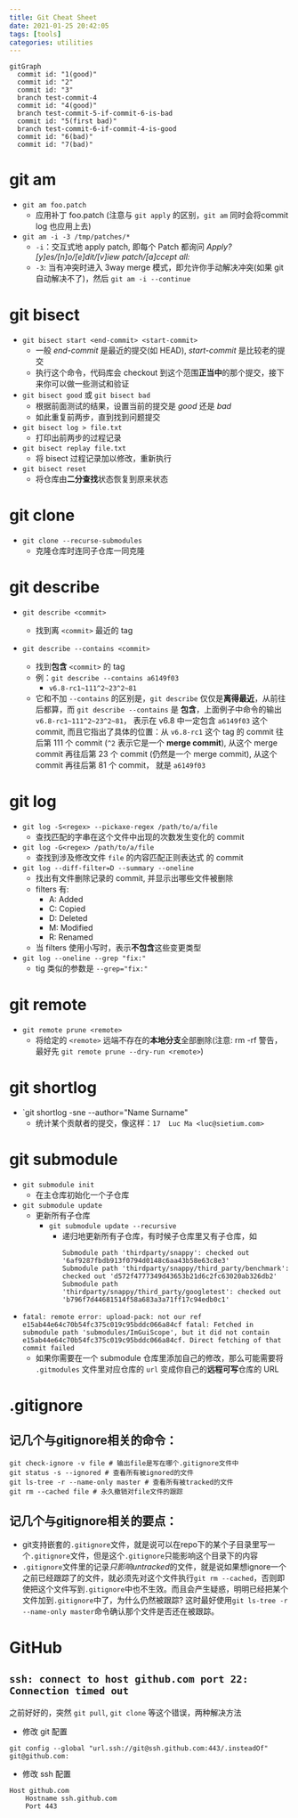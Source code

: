 ```yaml
---
title: Git Cheat Sheet
date: 2021-01-25 20:42:05
tags: [tools]
categories: utilities
---
```


```mermaid
gitGraph
  commit id: "1(good)"
  commit id: "2"
  commit id: "3"
  branch test-commit-4
  commit id: "4(good)"
  branch test-commit-5-if-commit-6-is-bad
  commit id: "5(first bad)"
  branch test-commit-6-if-commit-4-is-good
  commit id: "6(bad)"
  commit id: "7(bad)"
```

<!--more-->

# git am
- `git am foo.patch`
  - 应用补丁 foo.patch (注意与 `git apply` 的区别，`git am` 同时会将commit log 也应用上去)
- `git am -i -3 /tmp/patches/*`
  - `-i`：交互式地 apply patch, 即每个 Patch 都询问 *Apply? [y]es/[n]o/[e]dit/[v]iew patch/[a]ccept all:*
  - `-3`: 当有冲突时进入 3way merge 模式，即允许你手动解决冲突(如果 git 自动解决不了)，然后 `git am -i --continue`

# git bisect
- `git bisect start <end-commit> <start-commit>`
  - 一般 *end-commit* 是最近的提交(如 HEAD), *start-commit* 是比较老的提交
  - 执行这个命令，代码库会 checkout 到这个范围**正当中**的那个提交，接下来你可以做一些测试和验证
- `git bisect good` 或 `git bisect bad`
  - 根据前面测试的结果，设置当前的提交是 *good* 还是 *bad*
  - 如此重复前两步，直到找到问题提交
- `git bisect log > file.txt`
  - 打印出前两步的过程记录
- `git bisect replay file.txt`
  - 将 bisect 过程记录加以修改，重新执行
- `git bisect reset`
  - 将仓库由**二分查找**状态恢复到原来状态

# git clone
- `git clone --recurse-submodules`
  - 克隆仓库时连同子仓库一同克隆

# git describe
- `git describe <commit>`
  - 找到离 `<commit>` 最近的 tag

- `git describe --contains <commit>`
  - 找到**包含** `<commit>` 的 tag
  - 例：`git describe --contains a6149f03`
    - `v6.8-rc1~111^2~23^2~81`
  - 它和不加 `--contains` 的区别是，`git describe` 仅仅是**离得最近**，从前往后都算，而 `git describe --contains` 是 **包含**，上面例子中命令的输出 `v6.8-rc1~111^2~23^2~81`， 表示在 v6.8 中一定包含 `a6149f03` 这个 commit, 而且它指出了具体的位置：从 `v6.8-rc1` 这个 tag 的 commit 往后第 111 个 commit (`^2` 表示它是一个 **merge commit**), 从这个 merge commit 再往后第 23 个 commit (仍然是一个 merge commit), 从这个 commit 再往后第 81 个 commit， 就是 `a6149f03`

# git log
- `git log -S<regex> --pickaxe-regex /path/to/a/file`
  - 查找匹配的字串在这个文件中出现的次数发生变化的 commit
- `git log -G<regex> /path/to/a/file`
  - 查找到涉及修改文件 `file` 的内容匹配正则表达式 <regex> 的 commit
- `git log --diff-filter=D --summary --oneline`
  - 找出有文件删除记录的 commit, 并显示出哪些文件被删除
  - filters 有:
      - A: Added
      - C: Copied
      - D: Deleted
      - M: Modified
      - R: Renamed
  - 当 filters 使用小写时，表示**不包含**这些变更类型
- `git log --oneline --grep "fix:"`
  - tig 类似的参数是 `--grep="fix:"`

# git remote
- `git remote prune <remote>`
  - 将给定的 `<remote>` 远端不存在的**本地分支**全部删除(注意: rm -rf 警告，最好先 `git remote prune --dry-run <remote>`)

# git shortlog
- `git shortlog -sne --author="Name Surname"
  - 统计某个贡献者的提交，像这样：`17  Luc Ma <luc@sietium.com>`

# git submodule
- `git submodule init`
  - 在主仓库初始化一个子仓库
- `git submodule update`
  - 更新所有子仓库
    - `git submodule update --recursive`
      - 递归地更新所有子仓库，有时候子仓库里又有子仓库，如
        ```
        Submodule path 'thirdparty/snappy': checked out '6af9287fbdb913f0794d0148c6aa43b58e63c8e3'
        Submodule path 'thirdparty/snappy/third_party/benchmark': checked out 'd572f4777349d43653b21d6c2fc63020ab326db2'
        Submodule path 'thirdparty/snappy/third_party/googletest': checked out 'b796f7d44681514f58a683a3a71ff17c94edb0c1'
        ```
- `fatal: remote error: upload-pack: not our ref e15ab44e64c70b54fc375c019c95bddc066a84cf
fatal: Fetched in submodule path 'submodules/ImGuiScope', but it did not contain e15ab44e64c70b54fc375c019c95bddc066a84cf. Direct fetching of that commit failed`
  - 如果你需要在一个 submodule 仓库里添加自己的修改，那么可能需要将 `.gitmodules` 文件里对应仓库的 `url` 变成你自己的**远程可写**仓库的 URL

# .gitignore

## 记几个与gitignore相关的命令：

```
git check-ignore -v file # 输出file是写在哪个.gitignore文件中
git status -s --ignored # 查看所有被ignored的文件
git ls-tree -r --name-only master # 查看所有被tracked的文件
git rm --cached file # 永久撤销对file文件的跟踪
```

## 记几个与gitignore相关的要点：

- git支持嵌套的`.gitignore`文件，就是说可以在repo下的某个子目录里写一个`.gitignore`文件，但是这个`.gitignore`只能影响这个目录下的内容
- `.gitignore`文件里的记录*只影响untracked*的文件，就是说如果想ignore一个之前已经跟踪了的文件，就必须先对这个文件执行`git rm --cached`，否则即使把这个文件写到`.gitignore`中也不生效。而且会产生疑惑，明明已经把某个文件加到`.gitignore`中了，为什么仍然被跟踪? 这时最好使用`git ls-tree -r --name-only master`命令确认那个文件是否还在被跟踪。

# GitHub

## `ssh: connect to host github.com port 22: Connection timed out`

之前好好的，突然 `git pull`, `git clone` 等这个错误，两种解决方法

- 修改 git 配置

```shell
git config --global "url.ssh://git@ssh.github.com:443/.insteadOf" git@github.com:
```

- 修改 ssh 配置

``` vim ~/.ssh/config
Host github.com
    Hostname ssh.github.com
    Port 443
```
